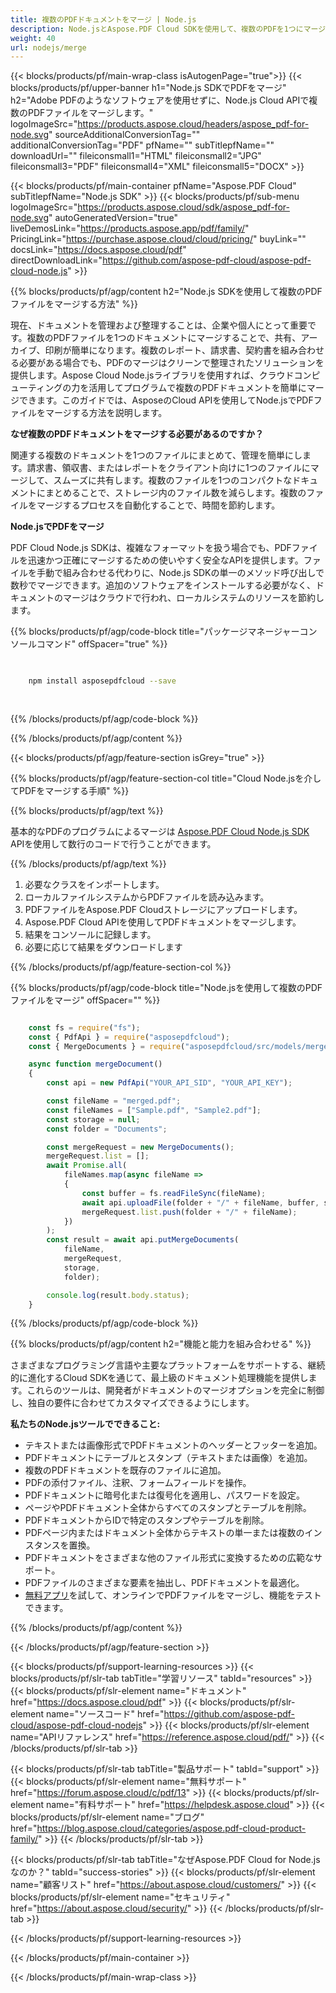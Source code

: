 ```yaml
---
title: 複数のPDFドキュメントをマージ | Node.js
description: Node.jsとAspose.PDF Cloud SDKを使用して、複数のPDFを1つにマージします。
weight: 40
url: nodejs/merge
---
```


{{< blocks/products/pf/main-wrap-class isAutogenPage="true">}}
{{< blocks/products/pf/upper-banner h1="Node.js SDKでPDFをマージ" h2="Adobe PDFのようなソフトウェアを使用せずに、Node.js Cloud APIで複数のPDFファイルをマージします。" logoImageSrc="https://products.aspose.cloud/headers/aspose_pdf-for-node.svg" sourceAdditionalConversionTag="" additionalConversionTag="PDF" pfName="" subTitlepfName="" downloadUrl="" fileiconsmall1="HTML" fileiconsmall2="JPG" fileiconsmall3="PDF" fileiconsmall4="XML" fileiconsmall5="DOCX" >}}

{{< blocks/products/pf/main-container pfName="Aspose.PDF Cloud" subTitlepfName="Node.js SDK" >}}
{{< blocks/products/pf/sub-menu logoImageSrc="https://products.aspose.cloud/sdk/aspose_pdf-for-node.svg"
autoGeneratedVersion="true"
liveDemosLink="https://products.aspose.app/pdf/family/" PricingLink="https://purchase.aspose.cloud/cloud/pricing/" buyLink="" docsLink="https://docs.aspose.cloud/pdf"  directDownloadLink="https://github.com/aspose-pdf-cloud/aspose-pdf-cloud-node.js" >}}

{{% blocks/products/pf/agp/content h2="Node.js SDKを使用して複数のPDFファイルをマージする方法" %}}

現在、ドキュメントを管理および整理することは、企業や個人にとって重要です。複数のPDFファイルを1つのドキュメントにマージすることで、共有、アーカイブ、印刷が簡単になります。複数のレポート、請求書、契約書を組み合わせる必要がある場合でも、PDFのマージはクリーンで整理されたソリューションを提供します。Aspose Cloud Node.jsライブラリを使用すれば、クラウドコンピューティングの力を活用してプログラムで複数のPDFドキュメントを簡単にマージできます。このガイドでは、AsposeのCloud APIを使用してNode.jsでPDFファイルをマージする方法を説明します。

**なぜ複数のPDFドキュメントをマージする必要があるのですか？**

関連する複数のドキュメントを1つのファイルにまとめて、管理を簡単にします。請求書、領収書、またはレポートをクライアント向けに1つのファイルにマージして、スムーズに共有します。複数のファイルを1つのコンパクトなドキュメントにまとめることで、ストレージ内のファイル数を減らします。複数のファイルをマージするプロセスを自動化することで、時間を節約します。

**Node.jsでPDFをマージ**

PDF Cloud Node.js SDKは、複雑なフォーマットを扱う場合でも、PDFファイルを迅速かつ正確にマージするための使いやすく安全なAPIを提供します。ファイルを手動で組み合わせる代わりに、Node.js SDKの単一のメソッド呼び出しで数秒でマージできます。追加のソフトウェアをインストールする必要がなく、ドキュメントのマージはクラウドで行われ、ローカルシステムのリソースを節約します。

{{% blocks/products/pf/agp/code-block title="パッケージマネージャーコンソールコマンド" offSpacer="true" %}}

```bash

     
    npm install asposepdfcloud --save
     
     

```

{{% /blocks/products/pf/agp/code-block %}}

{{% /blocks/products/pf/agp/content %}}

{{< blocks/products/pf/agp/feature-section isGrey="true" >}}

{{% blocks/products/pf/agp/feature-section-col title="Cloud Node.jsを介してPDFをマージする手順" %}}

{{% blocks/products/pf/agp/text %}}

基本的なPDFのプログラムによるマージは
[Aspose.PDF Cloud Node.js SDK](https://products.aspose.cloud/pdf/nodejs/)
APIを使用して数行のコードで行うことができます。

{{% /blocks/products/pf/agp/text %}}

1. 必要なクラスをインポートします。
1. ローカルファイルシステムからPDFファイルを読み込みます。
1. PDFファイルをAspose.PDF Cloudストレージにアップロードします。
1. Aspose.PDF Cloud APIを使用してPDFドキュメントをマージします。
1. 結果をコンソールに記録します。
1. 必要に応じて結果をダウンロードします

{{% /blocks/products/pf/agp/feature-section-col %}}


{{% blocks/products/pf/agp/code-block title="Node.jsを使用して複数のPDFファイルをマージ" offSpacer="" %}}

```js

    const fs = require("fs");
    const { PdfApi } = require("asposepdfcloud");
    const { MergeDocuments } = require("asposepdfcloud/src/models/mergeDocuments");

    async function mergeDocument()
    {
        const api = new PdfApi("YOUR_API_SID", "YOUR_API_KEY");

        const fileName = "merged.pdf";
        const fileNames = ["Sample.pdf", "Sample2.pdf"];
        const storage = null;
        const folder = "Documents";

        const mergeRequest = new MergeDocuments();
        mergeRequest.list = [];
        await Promise.all(
            fileNames.map(async fileName =>
            {
                const buffer = fs.readFileSync(fileName);
                await api.uploadFile(folder + "/" + fileName, buffer, storage);
                mergeRequest.list.push(folder + "/" + fileName);
            })
        );
        const result = await api.putMergeDocuments(
            fileName,
            mergeRequest,
            storage,
            folder);

        console.log(result.body.status);
    }
```

{{% /blocks/products/pf/agp/code-block %}}

{{% blocks/products/pf/agp/content h2="機能と能力を組み合わせる" %}}

さまざまなプログラミング言語や主要なプラットフォームをサポートする、継続的に進化するCloud SDKを通じて、最上級のドキュメント処理機能を提供します。これらのツールは、開発者がドキュメントのマージオプションを完全に制御し、独自の要件に合わせてカスタマイズできるようにします。

**私たちのNode.jsツールでできること:**

+ テキストまたは画像形式でPDFドキュメントのヘッダーとフッターを追加。
+ PDFドキュメントにテーブルとスタンプ（テキストまたは画像）を追加。
+ 複数のPDFドキュメントを既存のファイルに追加。
+ PDFの添付ファイル、注釈、フォームフィールドを操作。
+ PDFドキュメントに暗号化または復号化を適用し、パスワードを設定。
+ ページやPDFドキュメント全体からすべてのスタンプとテーブルを削除。
+ PDFドキュメントからIDで特定のスタンプやテーブルを削除。
+ PDFページ内またはドキュメント全体からテキストの単一または複数のインスタンスを置換。
+ PDFドキュメントをさまざまな他のファイル形式に変換するための広範なサポート。
+ PDFファイルのさまざまな要素を抽出し、PDFドキュメントを最適化。
+ [無料アプリ](https://products.aspose.app/pdf/merger)を試して、オンラインでPDFファイルをマージし、機能をテストできます。

{{% /blocks/products/pf/agp/content %}}

{{< /blocks/products/pf/agp/feature-section >}}

{{< blocks/products/pf/support-learning-resources >}}
{{< blocks/products/pf/slr-tab tabTitle="学習リソース" tabId="resources" >}}
{{< blocks/products/pf/slr-element name="ドキュメント" href="https://docs.aspose.cloud/pdf" >}}
{{< blocks/products/pf/slr-element name="ソースコード" href="https://github.com/aspose-pdf-cloud/aspose-pdf-cloud-nodejs" >}}
{{< blocks/products/pf/slr-element name="APIリファレンス" href="https://reference.aspose.cloud/pdf/" >}}
{{< /blocks/products/pf/slr-tab >}}

{{< blocks/products/pf/slr-tab tabTitle="製品サポート" tabId="support" >}}
{{< blocks/products/pf/slr-element name="無料サポート" href="https://forum.aspose.cloud/c/pdf/13" >}}
{{< blocks/products/pf/slr-element name="有料サポート" href="https://helpdesk.aspose.cloud" >}}
{{< blocks/products/pf/slr-element name="ブログ" href="https://blog.aspose.cloud/categories/aspose.pdf-cloud-product-family/" >}}
{{< /blocks/products/pf/slr-tab >}}

{{< blocks/products/pf/slr-tab tabTitle="なぜAspose.PDF Cloud for Node.jsなのか？" tabId="success-stories" >}}
{{< blocks/products/pf/slr-element name="顧客リスト" href="https://about.aspose.cloud/customers/" >}}
{{< blocks/products/pf/slr-element name="セキュリティ" href="https://about.aspose.cloud/security/" >}}
{{< /blocks/products/pf/slr-tab >}}

{{< /blocks/products/pf/support-learning-resources >}}

<!-- aboutfile Ends -->

{{< /blocks/products/pf/main-container >}}

{{< /blocks/products/pf/main-wrap-class >}}



